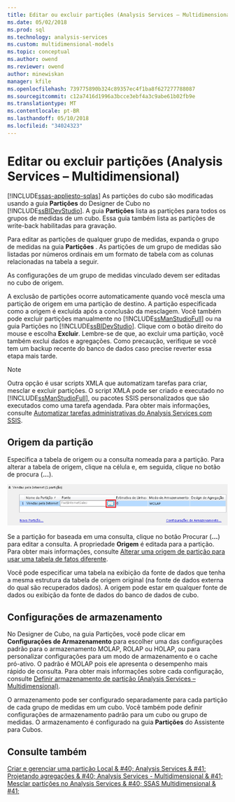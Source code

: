 ```yaml
---
title: Editar ou excluir partições (Analysis Services – Multidimensional) | Microsoft Docs
ms.date: 05/02/2018
ms.prod: sql
ms.technology: analysis-services
ms.custom: multidimensional-models
ms.topic: conceptual
ms.author: owend
ms.reviewer: owend
author: minewiskan
manager: kfile
ms.openlocfilehash: 739775890b324c89357ec4f1ba8f627277788087
ms.sourcegitcommit: c12a7416d1996a3bcce3ebf4a3c9abe61b02fb9e
ms.translationtype: MT
ms.contentlocale: pt-BR
ms.lasthandoff: 05/10/2018
ms.locfileid: "34024323"
---
```

# <a name="edit-or-delete-partitions-analyisis-services---multidimensional"></a>Editar ou excluir partições (Analysis Services – Multidimensional)
[!INCLUDE[ssas-appliesto-sqlas](../../includes/ssas-appliesto-sqlas.md)]
  As partições do cubo são modificadas usando a guia **Partições** do Designer de Cubo no [!INCLUDE[ssBIDevStudio](../../includes/ssbidevstudio-md.md)]. A guia **Partições** lista as partições para todos os grupos de medidas de um cubo. Essa guia também lista as partições de write-back habilitadas para gravação.  
  
 Para editar as partições de qualquer grupo de medidas, expanda o grupo de medidas na guia **Partições** . As partições de um grupo de medidas são listadas por números ordinais em um formato de tabela com as colunas relacionadas na tabela a seguir.  
  
 As configurações de um grupo de medidas vinculado devem ser editadas no cubo de origem.  
  
 A exclusão de partições ocorre automaticamente quando você mescla uma partição de origem em uma partição de destino. A partição especificada como a origem é excluída após a conclusão da mesclagem. Você também pode excluir partições manualmente no [!INCLUDE[ssManStudioFull](../../includes/ssmanstudiofull-md.md)] ou na guia Partições no [!INCLUDE[ssBIDevStudio](../../includes/ssbidevstudio-md.md)]. Clique com o botão direito do mouse e escolha **Excluir**. Lembre-se de que, ao excluir uma partição, você também exclui dados e agregações. Como precaução, verifique se você tem um backup recente do banco de dados caso precise reverter essa etapa mais tarde.  
  
> [!NOTE]  
>  Outra opção é usar scripts XMLA que automatizam tarefas para criar, mesclar e excluir partições. O script XMLA pode ser criado e executado no [!INCLUDE[ssManStudioFull](../../includes/ssmanstudiofull-md.md)], ou pacotes SSIS personalizados que são executados como uma tarefa agendada. Para obter mais informações, consulte [Automatizar tarefas administrativas do Analysis Services com SSIS](../../analysis-services/instances/automate-analysis-services-administrative-tasks-with-ssis.md).  
  
## <a name="partition-source"></a>Origem da partição  
 Especifica a tabela de origem ou a consulta nomeada para a partição. Para alterar a tabela de origem, clique na célula e, em seguida, clique no botão de procura (**...**).  
  
 ![Coluna de origem no painel partição](../../analysis-services/multidimensional-models/media/ssas-partitionsource.png "coluna de origem no painel de partição")  
  
 Se a partição for baseada em uma consulta, clique no botão Procurar (**...**) para editar a consulta. A propriedade **Origem** é editada para a partição. Para obter mais informações, consulte [Alterar uma origem de partição para usar uma tabela de fatos diferente](../../analysis-services/multidimensional-models/change-a-partition-source-to-use-a-different-fact-table.md).  
  
 Você pode especificar uma tabela na exibição da fonte de dados que tenha a mesma estrutura da tabela de origem original (na fonte de dados externa do qual são recuperados dados). A origem pode estar em qualquer fonte de dados ou exibição da fonte de dados do banco de dados de cubo.  
  
## <a name="storage-settings"></a>Configurações de armazenamento  
 No Designer de Cubo, na guia Partições, você pode clicar em **Configurações de Armazenamento** para escolher uma das configurações padrão para o armazenamento MOLAP, ROLAP ou HOLAP, ou para personalizar configurações para um modo de armazenamento e o cache pró-ativo. O padrão é MOLAP pois ele apresenta o desempenho mais rápido de consulta. Para obter mais informações sobre cada configuração, consulte [Definir armazenamento de partição &#40;Analysis Services – Multidimensional&#41;](../../analysis-services/multidimensional-models/set-partition-storage-analysis-services-multidimensional.md).  
  
 O armazenamento pode ser configurado separadamente para cada partição de cada grupo de medidas em um cubo. Você também pode definir configurações de armazenamento padrão para um cubo ou grupo de medidas. O armazenamento é configurado na guia **Partições** do Assistente para Cubos.  
  
## <a name="see-also"></a>Consulte também  
 [Criar e gerenciar uma partição Local & #40; Analysis Services & #41;](../../analysis-services/multidimensional-models/create-and-manage-a-local-partition-analysis-services.md)   
 [Projetando agregações & #40; Analysis Services - Multidimensional & #41;](../../analysis-services/multidimensional-models/designing-aggregations-analysis-services-multidimensional.md)   
 [Mesclar partições no Analysis Services & #40; SSAS Multidimensional & #41;](../../analysis-services/multidimensional-models/merge-partitions-in-analysis-services-ssas-multidimensional.md)  
  
  
